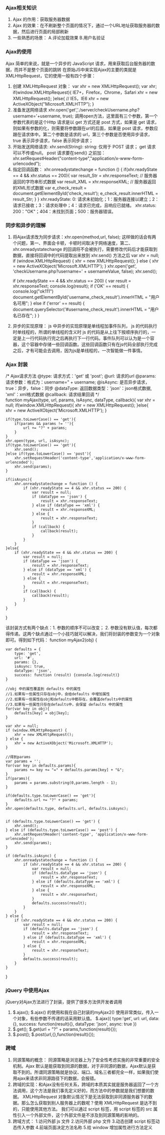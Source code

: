 ### Ajax相关知识

1. Ajax 的作用：获取服务器数据
2. Ajax 的效果：在不刷新整个页面的情况下，通过一个URL地址获取服务器的数据，然后进行页面的局部刷新
3. 一些熟悉的场景：
    A.评论加载效果
    B.用户名验证
    

### Ajax的使用
Ajax 简单的来说，就是一个异步的 JavaScript 请求，用来获取后台服务器的数据，而并不是整个页面的跳转
在原始JS中来实现Ajax的主要的类就是 XMLHttpRequest，它的使用一般有四个步骤：
1. 创建 XMLHttpRequest 对象：
    var xhr = new XMLHttpRequest();
    <!-- 兼容写法 -->
    var xhr;
    if(window.XMLHttpRequest){ IE7+，Firefox，Chrome，Safari
        xhr = new XMLHttpRequest();
    }else{ // IE5，IE6
        xhr = new ActiveXObject("Microsoft.XMLHTTP");
    }   
2. 准备发送网络请求
    xhr.open('get','./server/checkUsername.php?username='+username, true);
    调用open方法，这里面有三个参数，第一个参数代表的是这个Http 请求是以 get 方式还是 post 方式，如果是 get 请求，则如果有参数的化，则需要将参数跟在url的后面，如果是 post 请求，参数应跟在请求体中。第二个参数是请求的 url，第三个参数是否使用异步请求，true 表示异步请求，false 表示同步请求；
3. 开始发送网络请求:
    xhr.send(String): string: 仅用于 POST 请求； get 请求可以不传或null。
    post 请求要在send() 之前加：xhr.setRequestHeader("content-type","application/x-www-form-urlencoded");
4. 指定回调函数：
    xhr.onreadystatechange = function () {
        if(xhr.readyState == 4 && xhr.status == 200){
            var result_Str = xhr.responseText; // 服务器返回的字符串形式数据
            var result_XML = xhr.responseXML; // 服务器返回的XML形式数据
            var e_check_result = document.getElementById('check_result');
            e_check_result.innerHTML = result_Str;
        }
    }
    xhr.readyState: 0: 请求未初始化；1：服务器连接以建立；2：请求已接收；3：请求处理中；4：请求已完成，且响应已就绪。
    xhr.status: 200："OK"；404：未找到页面；500：服务器错误。


### 同步和异步的理解
1. 将Ajax请求改为同步请求：xhr.open(method,url, false);
    这样做的话会有两个问题，第一、界面会卡顿，卡顿时间取决于网络速度，第二、 xhr.onreadystatechange 的回调将不会被执行，需要修改代码后才能获取到数据，直接将回调中的代码提取出来放到 xhr.send() 方法之后
    var xhr = null;
    if (window.XMLHttpRequest) {
        xhr = new XMLHttpRequest();
    } else {
        xhr = new ActiveXObject('Microsoft.XMLHTTP');
    }
    xhr.open('get', 'checkUsername.php?username=' + usernameValue, false);
    xhr.send();
    
    if (xhr.readyState == 4 && xhr.status == 200) {
        var result = xhr.responseText;
        console.log(result);
        if ('OK' == result) {
            console.log("ok111")
            document.getElementById('username_check_result').innerHTML = "用户名可用";
        } else if ('error' == result) {
            document.querySelector('#username_check_result').innerHTML = "用户名已存在";
        }
    }
        
2. 异步的实现原理：
    js 中异步的实现原理是单线程加事件队列， js 的代码执行时单线程的，所谓的单线程的含义时 js 的代码是从上往下按顺序执行的，一定是上一行代码执行完之后再执行下一行代码。事件队列可以认为是一个容器，这个容器中存储一些回调函数。这些回调函数只有在js代码全部执行完成之后，才有可能会去调用，因为js是单线程的，一次智能做一件事情。


### Ajax 封装
/* Ajax请求方法
    @type: 请求方式：'get' 或 'post';
    @url: 请求的url
    @params: 请求参数：格式为：username=" + username;
    @isAsync: 是否异步请求，true：异步，false：同步
    @dataType: 返回数据类型：'json'：json格式数据, 'xml'：xml格式数据
    @callback: 请求结果回调
    */        
function myAjax(type, url, params, isAsync, dataType, callback){
    var xhr = null;
    if(window.XMLHttpRequest){
        xhr = new XMLHttpRequest();
    }else{  
        xhr = new ActiveXObject('Microsoft.XMLHTTP');
    }

    if(type.toLowerCase() == 'get'){
        if(params && params != ''){
            url += "?" + params;
        }
    }
    xhr.open(type, url, isAsync);
    if(type.toLowerCase() == 'get'){
        xhr.send();
    }else if(type.toLowerCase() == 'post'){
        xhr.setRequestHeader('content-type','application/x-www-form-urlencoded');
        xhr.send(params);
    }
    
    if(isAsync){
        xhr.onreadystatechange = function () {
            if (xhr.readyState == 4 && xhr.status == 200) {
                var result = null;
                if (dataType == 'json') {
                    result = xhr.responseText;
                } else if (dataType == 'xml') {
                    result = xhr.responseXML;
                } else {
                    result = xhr.responseText;
                }
                if (callback) {
                    callback(result);
                }
            }
        }
    }else{
        if (xhr.readyState == 4 && xhr.status == 200) {
            var result = null;
            if (dataType == 'json') {
                result = xhr.responseText;
            } else if (dataType == 'xml') {
                result = xhr.responseXML;
            } else {
                result = xhr.responseText;
            }
            if (callback) {
                callback(result);
            }
        }
    }
}

该封装方式有两个缺点：1. 参数的顺序不可以改变； 2. 参数没有默认值，每次都得传递。这两个缺点通过一个小技巧就可以解决，我们将封装的参数变为一个对象即可。得到如下代码：
function myAjax2(obj) {

    var defaults = {
        type: 'get',
        url: '#',
        params: {},
        isAsync: true,
        dataType: 'json',
        success: function (result) {console.log(result)}
    }

    //obj 中的属性覆盖到 defaults 中的属性
    //1.如果有一些属性只存在obj中，会给defaults 中增加属性
    //2.如果有一些属性在obj和defaults中都存在，会覆盖defaults中的属性
    //3.如果有一些属性只存在defaults中，会保留 defaults 中的属性
    for(var key in obj){
        defaults[key] = obj[key];
    }

    var xhr = null;
    if (window.XMLHttpRequest) {
        xhr = new XMLHttpRequest();
    } else {
        xhr = new ActiveXObject('Microsoft.XMLHTTP');
    }

    //得到params
    var params = '';
    for(var key in defaults.params){
        params += key += "=" + defaults.params[key] + "&";
    }
    if(params){
        params = params.substring(0,params.length - 1);
    }

    if(defaults.type.toLowerCase() == 'get'){
        defaults.url += "?" + params;
    }
    xhr.open(defaults.type, defaults.url, defaults.isAsync);


    if (defaults.type.toLowerCase() == 'get') {
        xhr.send();
    } else if (defaults.type.toLowerCase() == 'post') {
        xhr.setRequestHeader('content-type', 'application/x-www-form-urlencoded');
        xhr.send(params);
    }

    if (defaults.isAsync) {
        xhr.onreadystatechange = function () {
            if (xhr.readyState == 4 && xhr.status == 200) {
                var result = null;
                if (defaults.dataType == 'json') {
                    result = xhr.responseText;
                } else if (defaults.dataType == 'xml') {
                    result = xhr.responseXML;
                } else {
                    result = xhr.responseText;
                }
                defaults.success(result);
            }
        }
    } else {
        if (xhr.readyState == 4 && xhr.status == 200) {
            var result = null;
            if (defaults.dataType == 'json') {
                result = xhr.responseText;
            } else if (defaults.dataType == 'xml') {
                result = xhr.responseXML;
            } else {
                result = xhr.responseText;
            }
            defaults.success(result);
        }
    }
}


### jQuery 中使用Ajax
jQuery对Ajax方法进行了封装，提供了很多方法供开发者调用
1. $.ajax();
    $.ajax() 的使用和我在自己封装的myAjax2() 使用非常类似，传入一个对象，有些参数不传递的话采用默认值。
    $.ajax({
        type:'get',
        url: url,
        data:{},
        success: function(result){},
        dataType: 'json',
        async: true
    })
2. $.get();
    $.get(url + "?" + params,function(result){});
3. $.post();
    $.post(url,{},function(result){});


### 跨域
1. 同源策略的概念：
    同源策略是浏览器上为了安全性考虑实施的非常重要的安全机制。Ajax 默认是能获取到同源的数据，对于非同源的数据，Ajax默认是获取不到的。所谓同源策略就是协议、端口、域名三者都完全一样，如果我们使用ajax来请求非同源路径下的数据，会报错。
2. 跨域的实现：和Ajax没有任何关系，跨域的本质其实就是服务器返回了一个方法调用，这个方法是我们事先定义好的，而方法中的参数就是我们想要的数据。
    XMLHttpRequest 对象默认情况下是无法获取到非同源服务器下的数据。那么怎么获取到别人服务器上的数呢？使用 XMLHttpRequest 是达不到的，只能使用其他方法。
    我们可以通过 script 标签，用 script 标签的 src 属性引入一个外部文件，这个外部文件是不涉及到同源策略的影响的。
3. 跨域方式：
    1.访问外部 js 文件
    2.访问外部 php 文件
    3.动态创建 script 标签动态传入参数
    4.前端页面决定方法名称
    5.给 window 增加属性进行方法定义